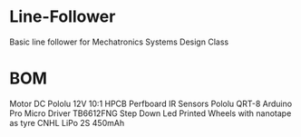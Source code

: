 # Line-Follower
Basic line follower for Mechatronics Systems Design Class

# BOM
  Motor DC Pololu 12V 10:1 HPCB
  Perfboard
  IR Sensors Pololu QRT-8
  Arduino Pro Micro
  Driver TB6612FNG
  Step Down
  Led
  Printed Wheels with nanotape as tyre
  CNHL LiPo 2S 450mAh
